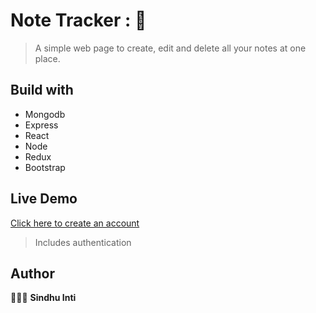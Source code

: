 # Note Tracker : 📝

> A simple web page to create, edit and delete all your notes at one place.

## Build with 
- Mongodb
- Express
- React
- Node
- Redux
- Bootstrap

## Live Demo

[Click here to create an account](https://classy-kangaroo-e8e7b5.netlify.app/)

> Includes authentication

## Author 

👩🏻‍💻  **Sindhu Inti**

